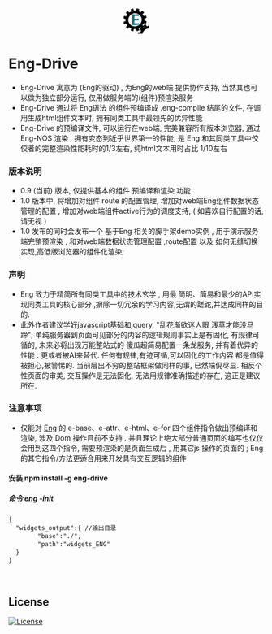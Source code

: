<div align=center><img width="50" height="50" src="https://github.com/343830384/Eng/blob/master/img/80.png"/></div>

# Eng-Drive

   * Eng-Drive 寓意为  (Eng的驱动) , 为Eng的web端 提供协作支持, 当然其也可以做为独立部分运行, 仅用做服务端的(组件)预渲染服务
   * Eng-Drive 通过将 Eng语法 的组件预编译成 .eng-compile 结尾的文件, 在调用生成html组件文本时, 拥有同类工具中最领先的优异性能
   * Eng-Drive 的预编译文件, 可以运行在web端, 完美兼容所有版本浏览器, 通过Eng-NOS 渲染 , 拥有变态到近乎世界第一的性能, 是 Eng 和其同类工具中佼佼者的完整渲染性能耗时的1/3左右, 纯html文本用时占比 1/10左右

### 版本说明

   * 0.9 (当前) 版本, 仅提供基本的组件 预编译和渲染 功能
   * 1.0 版本中, 将增加对组件 route 的配置管理, 增加对web端Eng组件数据状态管理的配置 , 增加对web端组件active行为的调度支持, ( 如喜欢自行配置的话,请无视 )
   * 1.0 发布的同时会发布一个 基于Eng 相关的脚手架demo实例 , 用于演示服务端完整预渲染 , 和对web端数据状态管理配置 ,route配置  以及 如何无缝切换实现,高低版浏览器的组件化渲染;

### 声明

   * Eng 致力于精简所有同类工具中的技术玄学 , 用最 简明、简易和最少的API实现同类工具的核心部分 ,摒除一切冗余的学习内容,无谓的蹉跎,并达成同样的目的. 
   * 此外作者建议学好javascript基础和jquery, "乱花渐欲迷人眼 浅草才能没马蹄"; 单纯服务器到页面可见部分的内容的逻辑规则事实上是有固化, 有规律可循的, 未来必将出现万能整站式的 傻瓜超简易配置一条龙服务, 并有着优异的性能 . 更或者被AI来替代. 任何有规律,有迹可循,可以固化的工作内容 都是值得被担心,被警惕的. 当前层出不穷的整站框架做同样的事, 已然端倪尽显. 相反个性页面的审美, 交互操作是无法固化, 无法用规律准确描述的存在, 这正是建议所在.
   
### 注意事项
 
   * 仅能对 [Eng](https://github.com/343830384/Eng) 的 e-base、e-attr、e-html、e-for 四个组件指令做出预编译和渲染, 涉及 Dom 操作目前不支持 . 并且理论上绝大部分普通页面的编写也仅仅会用到这四个指令,  需要预渲染的是页面生成后 , 用其它js 操作的页面的 ;  Eng 的其它指令/方法更适合用来开发具有交互逻辑的组件  


#### 安装 npm install -g eng-drive

##### 命令 eng -init
```
{
  "widgets_output":{ //输出目录
        "base":"./",
        "path":"widgets_ENG"
  }
}
   
   
```
 
 
 
 
 
 
 
 
 
 
 
 
## License

[![License](http://img.shields.io/badge/license-APACHE2-blue.svg)](LICENSE.txt)  
   